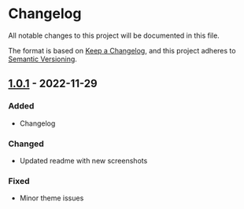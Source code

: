 # Changelog

All notable changes to this project will be documented in this file.

The format is based on [Keep a Changelog](https://keepachangelog.com/en/1.0.0/),
and this project adheres to [Semantic Versioning](https://semver.org/spec/v2.0.0.html).

## [1.0.1](https://github.com/ptrkcsk/one-dark-plantuml-theme/compare/v1.0.0...v1.0.1) - 2022-11-29

### Added

- Changelog

### Changed

- Updated readme with new screenshots

### Fixed

- Minor theme issues

